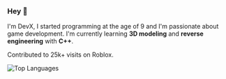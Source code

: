 ### Hey 👋
I'm DevX, I started programming at the age of 9 and I'm passionate about game development. I'm currently learning **3D modeling** and **reverse engineering** with **C++**.

Contributed to 25k+ visits on Roblox.

![Top Languages](https://github-readme-stats-two-beige-60.vercel.app/api/top-langs/?username=010DevX101&theme=tokyonight&layout=compact&hide=solidity,shell&langs_count=4&size_weight=0.5&count_weight=0.5&exclude_repo=Aliens-Do-Not-Exist)
